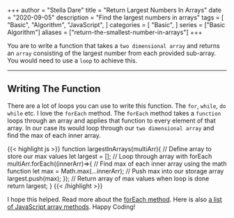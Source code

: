 +++
author = "Stella Dare"
title = "Return Largest Numbers In Arrays"
date = "2020-09-05"
description = "Find the largest numbers in  arrays"
tags = [
    "Basic",
    "Algorithm",
    "JavaScript",
]
categories = [
    "Basic",
]
series = ["Basic Algorithm"]
aliases = ["return-the-smallest-number-in-arrays"]
+++

You are to write a function that takes a `two dimensional array` and returns an `array` consisting of the largest  number from each provided sub-array. You would need to use a `loop` to achieve this.
<!--more-->

---
## Writing The Function
There are a lot of loops you can use to write this function. The `for`, `while`, `do while` etc. I love the `forEach` method. The `forEach` method takes a `function` loops through an array and applies that function to every element of that array. In our case its would loop through our `two dimensional array` and find the max of each inner array.

{{< highlight js >}}
function largestInArrays(multiArr){
    // Define array to store our max values
    let largest = [];
    // Loop through array with forEach
    multiArr.forEach((innerArr)=>{
        // Find max of each inner array using the math function
        let max = Math.max(...innerArr);
        // Push max into our storage array
        largest.push(max);
    });
    // Return array of max values when loop is done
    return largest;
}
{{< /highlight >}}

I hope this helped. Read more about the [forEach method](https://developer.mozilla.org/en-US/docs/Web/JavaScript/Reference/Global_Objects/Array/forEach). Here is also [a list of JavaScript array methods](https://www.w3schools.com/jsref/jsref_obj_array.asp). Happy Coding!